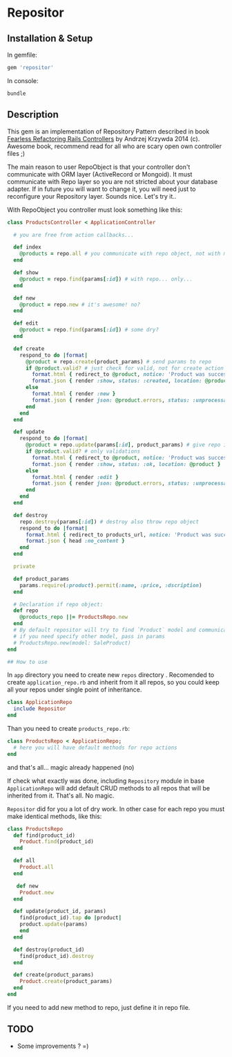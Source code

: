 # Repositor

## Installation & Setup

In gemfile:
```ruby
gem 'repositor'
```

In console:
```
bundle
```

## Description

This gem is an implementation of Repository Pattern described in book [Fearless Refactoring Rails Controllers](http://rails-refactoring.com/) by Andrzej Krzywda 2014 (c). Awesome book, recommend read for all who are scary open own controller files ;)

The main reason to user RepoObject is that your controller don't communicate with ORM layer (ActiveRecord or Mongoid). It must communicate with Repo layer so you are not stricted about your database adapter. If in future you will want to change it, you will need just to reconfigure your Repository layer. Sounds nice. Let's try it..

With RepoObject you controller must look something like this:
```ruby
class ProductsController < ApplicationController

  # you are free from action callbacks...

  def index
    @products = repo.all # you communicate with repo object, not with model!
  end

  def show
    @product = repo.find(params[:id]) # with repo... only...
  end

  def new
    @product = repo.new # it's awesome! no?
  end

  def edit
    @product = repo.find(params[:id]) # some dry?
  end

  def create
    respond_to do |format|
      @product = repo.create(product_params) # send params to repo
      if @product.valid? # just check for valid, not for create action
        format.html { redirect_to @product, notice: 'Product was successfully created.' }
        format.json { render :show, status: :created, location: @product }
      else
        format.html { render :new }
        format.json { render json: @product.errors, status: :unprocessable_entity }
      end
    end
  end

  def update
    respond_to do |format|
      @product = repo.update(params[:id], product_params) # give repo id of record and params for update
      if @product.valid? # only validations
        format.html { redirect_to @product, notice: 'Product was successfully updated.' }
        format.json { render :show, status: :ok, location: @product }
      else
        format.html { render :edit }
        format.json { render json: @product.errors, status: :unprocessable_entity }
      end
    end
  end

  def destroy
    repo.destroy(params[:id]) # destroy also throw repo object
    respond_to do |format|
      format.html { redirect_to products_url, notice: 'Product was successfully destroyed.' }
      format.json { head :no_content }
    end
  end

  private

  def product_params
    params.require(:product).permit(:name, :price, :dscription)
  end

  # Declaration if repo object:
  def repo
    @products_repo ||= ProductsRepo.new
  end
  # By default repositor will try to find `Product` model and communicate with it
  # if you need specify other model, pass in params
  # ProductsRepo.new(model: SaleProduct)
end

## How to use

```

In `app` directory you need to create new `repos` directory . Recomended to create `application_repo.rb` and inherit from it all repos, so you could keep all your repos under single point of inheritance.

```ruby
class ApplicationRepo
  include Repositor
end
```

Than you need to create `products_repo.rb`:
```ruby
class ProductsRepo < ApplicationRepo;
  # here you will have default methods for repo actions
end
```
and that's all... magic already happened (no)

If check what exactly was done, including `Repository` module in base `ApplicationRepo` will add default CRUD methods to all repos that will be inherited from it. That's all. No magic.

`Repositor` did for you a lot of dry work. In other case for each repo you must make identical methods, like this:
```ruby
class ProductsRepo
  def find(product_id)
    Product.find(product_id)
  end

  def all
    Product.all
  end

   def new
    Product.new
  end

  def update(product_id, params)
    find(product_id).tap do |product|
    product.update(params)
    end
  end

  def destroy(product_id)
    find(product_id).destroy
  end

  def create(product_params)
    Product.create(product_params)
  end
end
```
If you need to add new method to repo, just define it in repo file.

## TODO
* Some improvements ? =)
